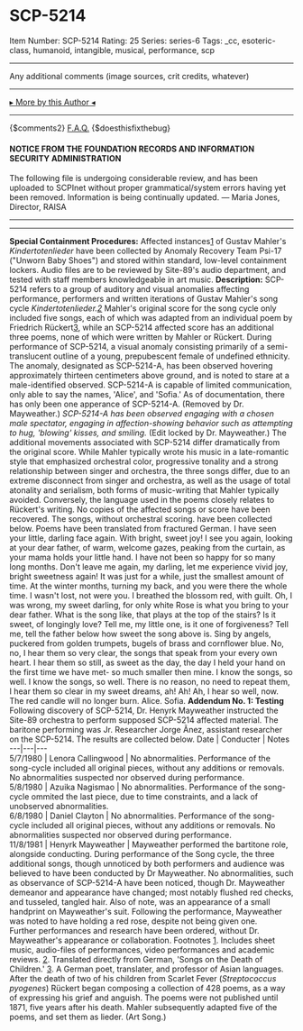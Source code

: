 # SCP-5214
Item Number: SCP-5214
Rating: 25
Series: series-6
Tags: _cc, esoteric-class, humanoid, intangible, musical, performance, scp

---

Any additional comments (image sources, crit credits, whatever)
* * *
[▸ More by this Author ◂](http://www.scp-wiki.net/yourAuthorPage)
* * *
{$comments2}
[F.A.Q.](https://scp-wiki.wikidot.com/component:info-ayers)
{$doesthisfixthebug}
#### NOTICE FROM THE FOUNDATION RECORDS AND INFORMATION SECURITY ADMINISTRATION
The following file is undergoing considerable review, and has been uploaded to SCPInet without proper grammatical/system errors having yet been removed. Information is being continually updated.
— Maria Jones, Director, RAISA
* * *
* * *
**Special Containment Procedures:** Affected instances[1](javascript:;) of Gustav Mahler's _Kindertotenlieder_ have been collected by Anomaly Recovery Team Psi-17 ("Unworn Baby Shoes") and stored within standard, low-level containment lockers. Audio files are to be reviewed by Site-89's audio department, and tested with staff members knowledgeable in art music.
**Description:** SCP-5214 refers to a group of auditory and visual anomalies affecting performance, performers and written iterations of Gustav Mahler's song cycle _Kindertotenlieder.[2](javascript:;)_ Mahler's original score for the song cycle only included five songs, each of which was adapted from an individual poem by Friedrich Rückert[3](javascript:;), while an SCP-5214 affected score has an additional three poems, none of which were written by Mahler or Rückert.
During performance of SCP-5214, a visual anomaly consisting primarily of a semi-translucent outline of a young, prepubescent female of undefined ethnicity. The anomaly, designated as SCP-5214-A, has been observed hovering approximately thirteen centimeters above ground, and is noted to stare at a male-identified observed. SCP-5214-A is capable of limited communication, only able to say the names, 'Alice', and 'Sofia.' As of documentation, there has only been one apperance of SCP-5214-A. (Removed by Dr. Mayweather.) _SCP-5214-A has been observed engaging with a chosen male spectator, engaging in affection-showing behavior such as attempting to hug, 'blowing' kisses, and smiling._ (Edit locked by Dr. Mayweather.)
The additional movements associated with SCP-5214 differ dramatically from the original score. While Mahler typically wrote his music in a late-romantic style that emphasized orchestral color, progressive tonality and a strong relationship between singer and orchestra, the three songs differ, due to an extreme disconnect from singer and orchestra, as well as the usage of total atonality and serialism, both forms of music-writing that Mahler typically avoided. Conversely, the language used in the poems closely relates to Rückert's writing. No copies of the affected songs or score have been recovered.
The songs, without orchestral scoring. have been collected below. Poems have been translated from fractured German.
I have seen your little, darling face again. With bright, sweet joy! I see you again, looking at your dear father, of warm, welcome gazes, peaking from the curtain, as your mama holds your little hand.
I have not been so happy for so many long months. Don't leave me again, my darling, let me experience vivid joy, bright sweetness again! It was just for a while, just the smallest amount of time.
At the winter months, turning my back, and you were there the whole time. I wasn't lost, not were you. I breathed the blossom red, with guilt. Oh, I was wrong, my sweet darling, for only white Rose is what you bring to your dear father.
What is the song like, that plays at the top of the stairs? Is it sweet, of longingly love? Tell me, my little one, is it one of forgiveness?
Tell me, tell the father below how sweet the song above is. Sing by angels, puckered from golden trumpets, bugels of brass and cornflower blue.
No, no, I hear them so very clear, the songs that speak from your every own heart.
I hear them so still, as sweet as the day, the day I held your hand on the first time we have met- so much smaller then mine. I know the songs, so well.
I know the songs, so well. There is no reason, no need to repeat them, I hear them so clear in my sweet dreams, ah! Ah! Ah, I hear so well, now. The red candle will no longer burn.
Alice. Sofia.
**Addendum No. 1: Testing** Following discovery of SCP-5214, Dr. Henyrk Mayweather instructed the Site-89 orchestra to perform supposed SCP-5214 affected material. The baritone performing was Jr. Researcher Jorge Ãnez, assistant researcher on the SCP-5214. The results are collected below.
Date | Conducter | Notes  
---|---|---  
5/7/1980 | Lenora Callingwood | No abnormalities. Performance of the song-cycle included all original pieces, without any additions or removals. No abnormalities suspected nor observed during performance.  
5/8/1980 | Azuika Nagismao | No abnormalities. Performance of the song-cycle ommited the last piece, due to time constraints, and a lack of unobserved abnormalities.  
6/8/1980 | Daniel Clayton | No abnormalities. Performance of the song-cycle included all original pieces, without any additions or removals. No abnormalities suspected nor observed during performance.  
11/8/1981 | Henyrk Mayweather | Mayweather performed the bartitone role, alongside conducting. During performance of the Song cycle, the three additional songs, though unnoticed by both performers and audience was believed to have been conducted by Dr Mayweather. No abnormalities, such as observance of SCP-5214-A have been noticed, though Dr. Mayweather demeanor and appearance have changed; most notably flushed red checks, and tusseled, tangled hair. Also of note, was an appearance of a small handprint on Mayweather's suit. Following the performance, Mayweather was noted to have holding a red rose, despite not being given one.  
Further performances and research have been ordered, without Dr. Mayweather's appearance or collaboration.
Footnotes
[1](javascript:;). Includes sheet music, audio-files of performances, video performances and academic reviews.
[2](javascript:;). Translated directly from German, 'Songs on the Death of Children.'
[3](javascript:;). A German poet, translater, and professor of Asian languages. After the death of two of his children from Scarlet Fever (_Streptococcus pyogenes_) Rückert began composing a collection of 428 poems, as a way of expressing his grief and anguish. The poems were not published until 1871, five years after his death. Mahler subsequently adapted five of the poems, and set them as lieder. (Art Song.)
